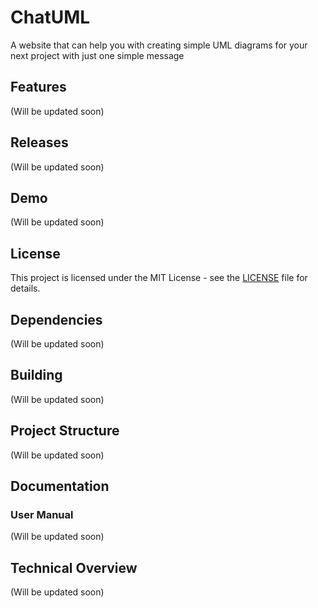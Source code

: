 # ChatUML
A website that can help you with creating simple UML diagrams for your next project with just one simple message

## Features
(Will be updated soon)

## Releases
(Will be updated soon)

## Demo
(Will be updated soon)

## License
This project is licensed under the MIT License - see the [LICENSE](LICENSE) file for details.

## Dependencies
(Will be updated soon)

## Building
(Will be updated soon)

## Project Structure
(Will be updated soon)

## Documentation
### User Manual
(Will be updated soon)

## Technical Overview
(Will be updated soon)
